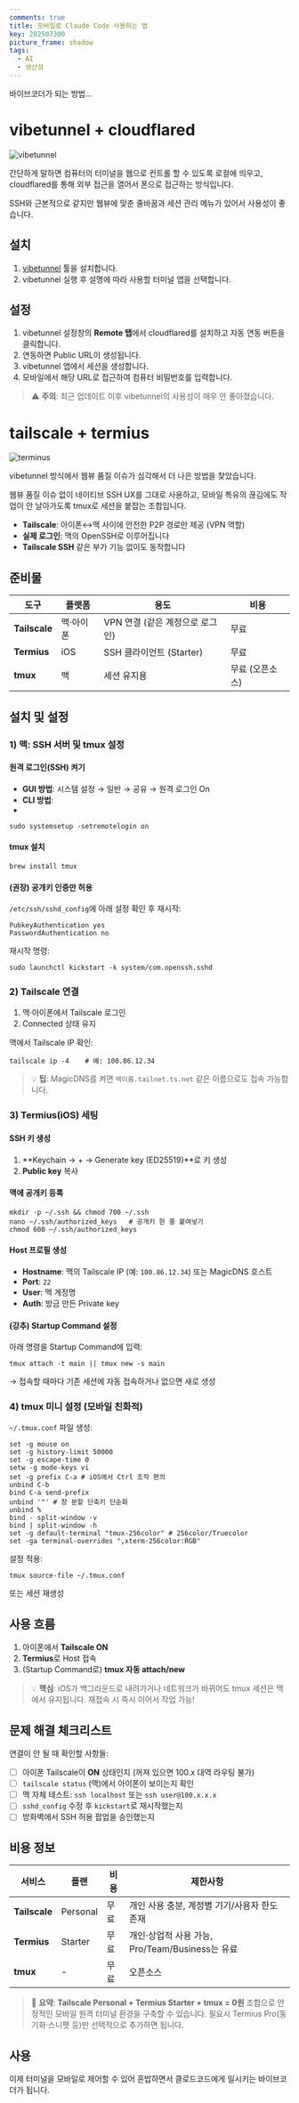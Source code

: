 ```yaml
---
comments: true
title: 모바일로 Claude Code 사용하는 법
key: 202507300
picture_frame: shadow
tags:
  - AI
  - 생산성
---
```


바이브코더가 되는 방법...

<!--more-->

# vibetunnel + cloudflared

![vibetunnel](https://raw.githubusercontent.com/rokrokss/blog/master/assets/images/vibetunnel/0.png)

간단하게 말하면 컴퓨터의 터미널을 웹으로 컨트롤 할 수 있도록 로컬에 띄우고, cloudflared를 통해 외부 접근을 열어서 폰으로 접근하는 방식입니다.

SSH와 근본적으로 같지만 웹뷰에 맞춘 줄바꿈과 세션 관리 메뉴가 있어서 사용성이 좋습니다.

## 설치

1. [vibetunnel](https://vibetunnel.sh/) 툴을 설치합니다.
2. vibetunnel 실행 후 설명에 따라 사용할 터미널 앱을 선택합니다.

## 설정

1. vibetunnel 설정창의 **Remote 탭**에서 cloudflared를 설치하고 자동 연동 버튼을 클릭합니다.
2. 연동하면 Public URL이 생성됩니다.
3. vibetunnel 앱에서 세션을 생성합니다.
4. 모바일에서 해당 URL로 접근하여 컴퓨터 비밀번호를 입력합니다.

> ⚠️ **주의**: 최근 업데이트 이후 vibetunnel의 사용성이 매우 안 좋아졌습니다.

# tailscale + termius

![terminus](https://raw.githubusercontent.com/rokrokss/blog/master/assets/images/vibetunnel/1.jpeg)

vibetunnel 방식에서 웹뷰 품질 이슈가 심각해서 더 나은 방법을 찾았습니다.

웹뷰 품질 이슈 없이 네이티브 SSH UX를 그대로 사용하고, 모바일 특유의 끊김에도 작업이 안 날아가도록 tmux로 세션을 붙잡는 조합입니다. 

- **Tailscale**: 아이폰↔맥 사이에 안전한 P2P 경로만 제공 (VPN 역할)
- **실제 로그인**: 맥의 OpenSSH로 이루어집니다
- **Tailscale SSH** 같은 부가 기능 없이도 동작합니다

## 준비물

| 도구 | 플랫폼 | 용도 | 비용 |
|------|--------|------|------|
| **Tailscale** | 맥·아이폰 | VPN 연결 (같은 계정으로 로그인) | 무료 |
| **Termius** | iOS | SSH 클라이언트 (Starter) | 무료 |
| **tmux** | 맥 | 세션 유지용 | 무료 (오픈소스) |

## 설치 및 설정

### 1) 맥: SSH 서버 및 tmux 설정

#### 원격 로그인(SSH) 켜기
- **GUI 방법**: 시스템 설정 → 일반 → 공유 → 원격 로그인 On
- **CLI 방법**:
- 
```
sudo systemsetup -setremotelogin on
```

#### tmux 설치

```
brew install tmux
```

#### (권장) 공개키 인증만 허용
`/etc/ssh/sshd_config`에 아래 설정 확인 후 재시작:

```
PubkeyAuthentication yes
PasswordAuthentication no
```

재시작 명령:

```
sudo launchctl kickstart -k system/com.openssh.sshd
```

### 2) Tailscale 연결

1. 맥·아이폰에서 Tailscale 로그인
2. Connected 상태 유지

맥에서 Tailscale IP 확인:

```
tailscale ip -4    # 예: 100.86.12.34
```

> 💡 **팁**: MagicDNS를 켜면 `맥이름.tailnet.ts.net` 같은 이름으로도 접속 가능합니다.

### 3) Termius(iOS) 세팅

#### SSH 키 생성
1. **Keychain → + → Generate key (ED25519)**로 키 생성
2. **Public key** 복사

#### 맥에 공개키 등록

```
mkdir -p ~/.ssh && chmod 700 ~/.ssh
nano ~/.ssh/authorized_keys   # 공개키 한 줄 붙여넣기
chmod 600 ~/.ssh/authorized_keys
```

#### Host 프로필 생성
- **Hostname**: 맥의 Tailscale IP (예: `100.86.12.34`) 또는 MagicDNS 호스트
- **Port**: `22`
- **User**: 맥 계정명
- **Auth**: 방금 만든 Private key

#### (강추) Startup Command 설정
아래 명령을 Startup Command에 입력:

```
tmux attach -t main || tmux new -s main
```

→ 접속할 때마다 기존 세션에 자동 접속하거나 없으면 새로 생성

### 4) tmux 미니 설정 (모바일 친화적)

`~/.tmux.conf` 파일 생성:

```
set -g mouse on
set -g history-limit 50000
set -g escape-time 0
setw -g mode-keys vi
set -g prefix C-a # iOS에서 Ctrl 조작 편의
unbind C-b
bind C-a send-prefix
unbind '"' # 창 분할 단축키 단순화
unbind %
bind - split-window -v
bind | split-window -h
set -g default-terminal "tmux-256color" # 256color/Truecolor
set -ga terminal-overrides ",xterm-256color:RGB"
```

설정 적용:

```
tmux source-file ~/.tmux.conf
```

또는 세션 재생성

## 사용 흐름

1. 아이폰에서 **Tailscale ON**
2. **Termius**로 Host 접속
3. (Startup Command로) **tmux 자동 attach/new**

> 💡 **핵심**: iOS가 백그라운드로 내려가거나 네트워크가 바뀌어도 tmux 세션은 맥에서 유지됩니다. 재접속 시 즉시 이어서 작업 가능!

## 문제 해결 체크리스트

연결이 안 될 때 확인할 사항들:

- [ ] 아이폰 Tailscale이 **ON** 상태인지 (꺼져 있으면 100.x 대역 라우팅 불가)
- [ ] `tailscale status` (맥)에서 아이폰이 보이는지 확인
- [ ] 맥 자체 테스트: `ssh localhost` 또는 `ssh user@100.x.x.x`
- [ ] `sshd_config` 수정 후 `kickstart`로 재시작했는지
- [ ] 방화벽에서 SSH 허용 팝업을 승인했는지

## 비용 정보

| 서비스 | 플랜 | 비용 | 제한사항 |
|--------|------|------|----------|
| **Tailscale** | Personal | 무료 | 개인 사용 충분, 계정별 기기/사용자 한도 존재 |
| **Termius** | Starter | 무료 | 개인·상업적 사용 가능, Pro/Team/Business는 유료 |
| **tmux** | - | 무료 | 오픈소스 |

> 🎯 **요약**: **Tailscale Personal + Termius Starter + tmux = 0원** 조합으로 안정적인 모바일 원격 터미널 환경을 구축할 수 있습니다. 필요시 Termius Pro(동기화·스니펫 등)만 선택적으로 추가하면 됩니다.

## 사용

이제 터미널을 모바일로 제어할 수 있어 혼밥하면서 클로드코드에게 일시키는 바이브코더가 됩니다.

